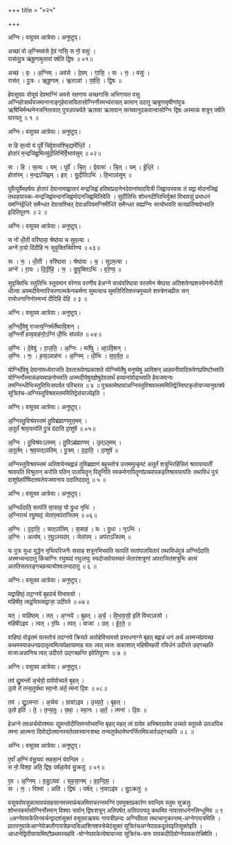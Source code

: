 +++
title = "०२५"

+++


अग्निः। वसूयव आत्रेयाः। अनुष्टुप्।

अच्छा॑ वो अ॒ग्निमव॑से दे॒वं गा॑सि॒ स नो॒ वसुः॑ ।  
रास॑त्पु॒त्र ऋ॑षू॒णामृ॒तावा॑ पर्षति द्वि॒षः ॥ ०१॥

अच्छ॑ । वः॒ । अ॒ग्निम् । अव॑से । दे॒वम् । गा॒सि॒ । सः । नः॒ । वसुः॑ ।  
रास॑त् । पु॒त्रः । ऋ॒षू॒णाम् । ऋ॒तऽवा॑ । प॒र्ष॒ति॒ । द्वि॒षः ॥

हेवसूयवः वोयूयं देवमाग्निं अवसे रक्षणाय अच्छगासि अभिगायत वसुः अग्निहोत्रार्थंयजमानानाङ्गृहेवासयितासोग्निर्नोस्मभ्यंरासत् कामान् ददातु ऋषूणामृषीणांपुत्रः ऋषिभिर्मन्थनेनजनितत्वात् पुत्रउपचर्यते ऋतावा ऋतावान् सत्यवानुदकवान्वासोग्निः द्विषः अस्माकं शत्रून् पर्षति पारयतु ॥ १ ॥

अग्निः। वसूयव आत्रेयाः। अनुष्टुप्।

स हि स॒त्यो यं पूर्वे॑ चिद्दे॒वास॑श्चि॒द्यमी॑धि॒रे ।  
होता॑रं म॒न्द्रजि॑ह्व॒मित्सु॑दी॒तिभि॑र्वि॒भाव॑सुम् ॥ ०२॥

सः । हि । स॒त्यः । यम् । पूर्वे॑ । चि॒त् । दे॒वासः॑ । चि॒त् । यम् । ई॒धि॒रे ।  
होता॑रम् । म॒न्द्रऽजि॑ह्वम् । इत् । सु॒दी॒तिऽभिः॑ । वि॒भाऽव॑सुम् ॥

पूर्वेत्पूर्वेमहर्षयः होतारं देवानामाह्वातारं मन्द्रजिह्वं हविषांप्रदानेनदेवानांमादयित्री जिह्वायस्यसः तं यद्वा मोदनजिह्वं तथाहयास्कः-मन्द्रजिह्वंमन्दनजिह्वंमोदनजिह्वमितिवेति । सुदीतिभिः शोभनदीप्तिभिर्युक्तं विभावसुं प्रभाधनं यमग्निंईधिरे समैन्धत देवासश्चित् देवाअपियमग्निमीधिरे समैन्धत सह्यग्निः सत्योभवति सत्यप्रतिश्रवोभवति इदितिपूरणः ॥ २ ॥

अग्निः। वसूयव आत्रेयाः। अनुष्टुप्।

स नो॑ धी॒ती वरि॑ष्ठया॒ श्रेष्ठ॑या च सुम॒त्या ।  
अग्ने॑ रा॒यो दि॑दीहि नः सुवृ॒क्तिभि॑र्वरेण्य ॥ ०३॥

सः । नः॒ । धी॒ती । वरि॑ष्ठया । श्रेष्ठ॑या । च॒ । सुऽम॒त्या ।  
अग्ने॑ । रा॒यः । दि॒दी॒हि॒ । नः॒ । सु॒वृ॒क्तिऽभिः॑ । व॒रे॒ण्य॒ ॥

सुवृक्तिभिः स्तुतिभिः स्तूयमान वरेणय वरणीय हेअग्ने सत्वंवरिष्ठया वरतमेन श्रेष्ठया अतिशयेनप्रशस्येननोधीती धीत्या अस्मदीयेनपरिचरणात्मकेनकर्मणा सुमत्याच सुमतिरितिशस्त्रमुच्यते शस्त्रेणचप्रीतः सन् रायोधनानिनोस्मभ्यं दीदिहि देहि ॥ ३ ॥

अग्निः। वसूयव आत्रेयाः। अनुष्टुप्।

अ॒ग्निर्दे॒वेषु॑ राजत्य॒ग्निर्मर्ते॑ष्वावि॒शन् ।  
अ॒ग्निर्नो॑ हव्य॒वाह॑नो॒ऽग्निं धी॒भिः स॑पर्यत ॥ ०४॥

अ॒ग्निः । दे॒वेषु॑ । रा॒ज॒ति॒ । अ॒ग्निः । मर्ते॑षु । आ॒ऽवि॒शन् ।  
अ॒ग्निः । नः॒ । ह॒व्य॒ऽवाह॑नः॑ । अ॒ग्निम् । धी॒भिः । स॒प॒र्य॒त॒ ॥

योग्निर्देवेषु देवानांमध्येराजति देवतारूपेणप्रकाशते योग्निर्मर्तेषु मनुष्येषु आविशन् आहवनीयादिरूपेणप्रविष्टोभवति योग्निर्नोस्माकंहव्यवाहनोभवति अस्मदीयेषुयज्ञेषुदेवतार्थं हव्यानांवोढाभवति हेयजमानाः तमग्निन्धीभिःस्तुतिभिःसपर्यत परिचरत ॥ ४ ॥ पुत्रकामेष्ठ्यांअग्निस्तुविश्रवस्तममितिद्वेस्विष्टकृतोयाज्यानुवाक्ये सूत्रितंच-अग्निस्तुविश्रवस्तममितिद्वेसंयाज्येइति ।

अग्निः। वसूयव आत्रेयाः। अनुष्टुप्।

अ॒ग्निस्तु॒विश्र॑वस्तमं तु॒विब्र॑ह्माणमुत्त॒मम् ।  
अ॒तूर्तं॑ श्राव॒यत्प॑तिं पु॒त्रं द॑दाति दा॒शुषे॑ ॥ ०५॥

अ॒ग्निः । तु॒विश्र॑वःऽतमम् । तु॒विऽब्र॑ह्माणम् । उ॒त्ऽत॒मम् ।  
अ॒तूर्त॑म् । श्र॒व॒यत्ऽप॑तिम् । पु॒त्रम् । द॒दा॒ति॒ । दा॒शुषे॑ ॥

अग्निस्तुविश्रवस्तमं अतिशयेनबह्वन्नं तुविब्रह्माणं बहुस्तोत्रं उत्तममुत्कृष्टं अतूर्तं शत्रुभिरहिंसितं श्रावयत्पातीं श्रावयति विश्रुतान् करोति पतिन् पालयितॄन् पितॄनिति स्वकर्मणापितॄणांप्रख्यापकइतिश्रावयत्पतिः तथाविधं पुत्रं दाशुषेहवींषिदत्तवतेयजमानाय ददातिददातु ॥ ५ ॥

अग्निः। वसूयव आत्रेयाः। अनुष्टुप्।

अ॒ग्निर्द॑दाति॒ सत्प॑तिं सा॒साह॒ यो यु॒धा नृभिः॑ ।  
अ॒ग्निरत्यं॑ रघु॒ष्यदं॒ जेता॑र॒मप॑राजितम् ॥ ०६॥

अ॒ग्निः । द॒दा॒ति॒ । सत्ऽप॑तिम् । स॒साह॑ । यः । यु॒धा । नृऽभिः॑ ।  
अ॒ग्निः । अत्य॑म् । र॒घु॒ऽस्यद॑म् । जेता॑रम् । अप॑राऽजितम् ॥

यः पुत्रः युधा युद्धेन नृभिःपरिजनैः ससाह शत्रूनभिभवति सत्पतिं सतांपालयितारं तथाविधंपुत्रं अग्निर्ददाति अस्मभ्यन्ददातु किंचाग्निः रघुष्यदं रघुःलघुः स्यदोजवोयस्यतं जेतारंशत्रूणां अपराजितंशत्रुभिः अत्यं अततिसततङ्गच्छत्यत्योश्वःतन्ददातु ॥ ६ ॥

अग्निः। वसूयव आत्रेयाः। अनुष्टुप्।

यद्वाहि॑ष्ठं॒ तद॒ग्नये॑ बृ॒हद॑र्च विभावसो ।  
महि॑षीव॒ त्वद्र॒यिस्त्वद्वाजा॒ उदी॑रते ॥ ०७॥

यत् । वाहि॑ष्ठम् । तत् । अ॒ग्नये॑ । बृ॒हत् । अ॒र्च॒ । वि॒भा॒व॒सो॒ इति॑ विभाऽवसो ।  
महि॑षीऽइव । त्वत् । र॒यिः । त्वत् । वाजाः॑ । उत् । ई॒र॒ते॒ ॥

वाहिष्ठं वोढृतमं यत्स्तोत्रं तदग्नये क्रियते अतोहेविभावसो प्रभाधनाग्ने बृहत् बह्वन्नं धनं अर्च अस्मभ्यंप्रयच्छ कथमस्यान्नधनप्रदातृत्वमित्यपेक्षायामाह यतः त्वत् त्वत्तः सकाशात् महिषीमहती रयिर्धनं उदीरते उद्गच्छति वाजाःअन्नानिच त्वत् उदीरते उद्गच्छन्ति इवेतिपूरणः ॥ ७ ॥

अग्निः। वसूयव आत्रेयाः। अनुष्टुप्।

तव॑ द्यु॒मन्तो॑ अ॒र्चयो॒ ग्रावे॑वोच्यते बृ॒हत् ।  
उ॒तो ते॑ तन्य॒तुर्य॑था स्वा॒नो अ॑र्त॒ त्मना॑ दि॒वः ॥ ०८॥

तव॑ । द्यु॒ऽमन्तः॑ । अ॒र्चयः॑ । ग्रावा॑ऽइव । उ॒च्य॒ते॒ । बृ॒हत् ।  
उ॒तो इति॑ । ते॒ । त॒न्य॒तुः । य॒था॒ । स्वा॒नः । अ॒र्त॒ । त्मना॑ । दि॒वः ॥

हेअग्ने तवअर्चयोरश्मयः द्युमन्तोदीप्तिमन्तोभवन्ति बृहत् महत् त्वं ग्रावेव अभिषवग्रावेव उच्यते स्तूयसे उतअपिच त्मना आत्मना दिवोद्योतमानस्यतेतवस्वानःशब्दः तन्यतुर्यथामेघगर्जितमिवअर्तउद्गच्छति ॥ ८ ॥

अग्निः। वसूयव आत्रेयाः। अनुष्टुप्।

ए॒वाँ अ॒ग्निं व॑सू॒यवः॑ सहसा॒नं व॑वन्दिम ।  
स नो॒ विश्वा॒ अति॒ द्विषः॒ पर्ष॑न्ना॒वेव॑ सु॒क्रतुः॑ ॥ ०९॥

ए॒व । अ॒ग्निम् । व॒सु॒ऽयवः॑ । स॒ह॒सा॒नम् । व॒व॒न्दि॒म॒ ।  
सः । नः॒ । विश्वा॑ । अति॑ । द्विषः॑ । पर्ष॑त् । ना॒वाऽइ॑व । सु॒ऽक्रतुः॑ ॥

वसूयवोवसुकामावयंसहसानमस्माकंबलमिवाचरन्तमग्निं एवमुक्तप्रकारेण ववन्दिम स्तुमः सुक्रतुः शोभनकर्मासोग्निर्नोस्मान् विश्वाः सर्वान् द्विषःशत्रून् अतिपर्षत् अतिपारयतु कथमिव नावासाधनेनसिन्धुमिव ॥ ९ ॥अग्नेपावकेतिनवर्चन्द्वादशंसूक्तं वसूयवऋषयः गायत्रीछन्दः अग्निर्देवता तथाचानुक्रान्तम्-अग्नेगायत्रमिति । प्रातरनुवाकेआग्नेयेक्रतौगायत्रेछन्दसिआशिनशस्त्रेचेदंसूक्तं सूत्रितंचअग्नेपावकदूतंवइतिसूक्तेइति । आधानेद्वितीयायामिष्टौप्रथमस्यहवि -षोग्नेपावकेत्येषायाज्या सूत्रितंच-सनः पावकदीदिवोग्नेपावकरोचिषेति ।